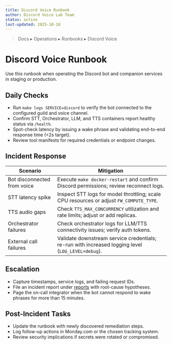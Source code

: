```yaml
---
title: Discord Voice Runbook
author: Discord Voice Lab Team
status: active
last-updated: 2025-10-18
---
```


<!-- markdownlint-disable-next-line MD041 -->
> Docs ▸ Operations ▸ Runbooks ▸ Discord Voice

# Discord Voice Runbook

Use this runbook when operating the Discord bot and companion services in staging or production.

## Daily Checks

-  Run `make logs SERVICE=discord` to verify the bot connected to the configured guild and voice channel.
-  Confirm STT, Orchestrator, LLM, and TTS containers report healthy status via `/health`.
-  Spot-check latency by issuing a wake phrase and validating end-to-end response time (<2s target).
-  Review tool manifests for required credentials or endpoint changes.

## Incident Response

| Scenario | Mitigation |
| --- | --- |
| Bot disconnected from voice | Execute `make docker-restart` and confirm Discord permissions; review reconnect logs. |
| STT latency spike | Inspect STT logs for model throttling; scale CPU resources or adjust `FW_COMPUTE_TYPE`. |
| TTS audio gaps | Check `TTS_MAX_CONCURRENCY` utilization and rate limits; adjust or add replicas. |
| Orchestrator failures | Check orchestrator logs for LLM/TTS connectivity issues; verify auth tokens. |
| External call failures | Validate downstream service credentials; re-run with increased logging level (`LOG_LEVEL=debug`). |

## Escalation

-  Capture timestamps, service logs, and failing request IDs.
-  File an incident report under [reports](../../reports/README.md) with root-cause hypotheses.
-  Page the on-call integrator when the bot cannot respond to wake phrases for more than 15 minutes.

## Post-Incident Tasks

-  Update the runbook with newly discovered remediation steps.
-  Log follow-up actions in Monday.com or the chosen tracking system.
-  Review security implications if secrets were rotated or compromised.
